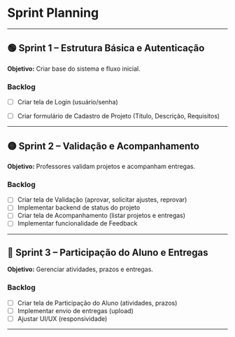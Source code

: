 #  Sprint Planning

---

## 🟢 Sprint 1 – Estrutura Básica e Autenticação
 **Objetivo:** Criar base do sistema e fluxo inicial.

###  Backlog
- [ ] Criar tela de Login (usuário/senha)  
- [ ] Criar formulário de Cadastro de Projeto (Título, Descrição, Requisitos)  


---

## 🟡 Sprint 2 – Validação e Acompanhamento
 **Objetivo:** Professores validam projetos e acompanham entregas.

###  Backlog
- [ ] Criar tela de Validação (aprovar, solicitar ajustes, reprovar)  
- [ ] Implementar backend de status do projeto  
- [ ] Criar tela de Acompanhamento (listar projetos e entregas)  
- [ ] Implementar funcionalidade de Feedback  
---

## 🔵 Sprint 3 – Participação do Aluno e Entregas
 **Objetivo:** Gerenciar atividades, prazos e entregas.

###  Backlog
- [ ] Criar tela de Participação do Aluno (atividades, prazos)  
- [ ] Implementar envio de entregas (upload)  
- [ ] Ajustar UI/UX (responsividade)  
---
